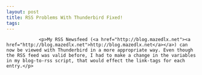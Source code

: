 ```yaml
---
layout: post
title: RSS Problems With Thunderbird Fixed!
tags:
---
```



                <p>My RSS Newsfeed (<a href="http://blog.mazedlx.net"><a href="http://blog.mazedlx.net">http://blog.mazedlx.net</a></a>) can now be viewed with Thunderbird in a more appropriate way. Even though the RSS feed was valid before, I had to make a change in the variables in my blog-to-rss script, that would effect the link-tags for each entry.</p>
